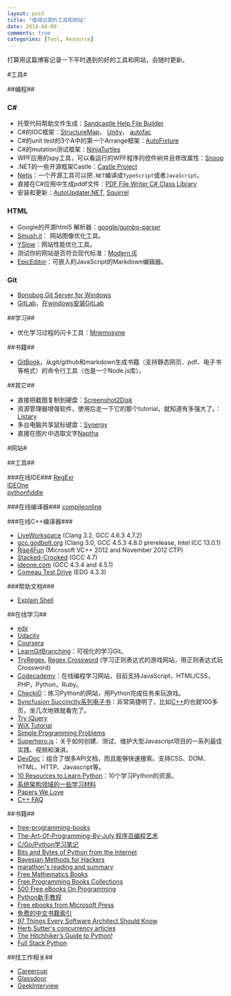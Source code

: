 ```yaml
---
layout: post
title: "值得记录的工具和网站"
date: 2014-04-09
comments: true
categories: [Tool, Resource]
---
```

打算用这篇博客记录一下平时遇到的好的工具和网站，会随时更新。

#工具#

##编程##

### C# ###
- 托管代码帮助文件生成：[Sandcastle Help File Builder](http://shfb.codeplex.com/)  
- C#的IOC框架：[StructureMap](http://docs.structuremap.net/)， [Unity](http://unity.codeplex.com/)， [autofac](http://code.google.com/p/autofac/)  
- C#的unit test的3个A中的第一个Arrange框架：[AutoFixture](https://github.com/AutoFixture)  
- C#的mutation测试框架：[NinjaTurtles](http://www.mutation-testing.net)  
- WPF应用的spy工具，可以看运行的WPF程序的控件树并且修改属性：[Snoop](http://snoopwpf.codeplex.com/)  
- .NET的一些开源框架Castle：[Castle Project](http://www.castleproject.org/)  
- [Netjs](https://github.com/praeclarum/Netjs)：一个开源工具可以把`.NET`编译成`TypeScript`或者`JavaScript`。  
- 直接在C#应用中生成pddf文件：[PDF File Writer C# Class Library](http://www.codeproject.com/Articles/570682/PDF-File-Writer-Csharp-Class-Library-Version)  
- 安装和更新：[AutoUpdater.NET](https://autoupdaterdotnet.codeplex.com/), [Squirrel](https://github.com/Squirrel/Squirrel.Windows)  

### HTML ###
- Google的开源html5 解析器：[google/gumbo-parser](https://github.com/google/gumbo-parser)  
- [Smush.it](http://developer.yahoo.com/yslow/smushit/)： 网站图像优化工具。  
- [YSlow](http://developer.yahoo.com/yslow/)：网站性能优化工具。  
- 测试你的网站是否符合现代标准：[Modern.IE](http://modern.ie/en-us)
- [EpicEditor](http://epiceditor.com/)：可嵌入的JavaScript的Markdown编辑器。


### Git ###
- [Bonobog Git Server for Windows](http://bonobogitserver.com/)  
- [GitLab](https://www.gitlab.com/)，[在windows安装GitLab](http://fresky.github.io/blog/2013/07/16/how-to-install-gitlab-in-windows-github-open-source-alternative/)

##学习##
- 优化学习过程的闪卡工具：[Mnemosyne](http://mnemosyne-proj.org/)

##书籍##
- [GitBook](http://www.gitbook.io/)，从git/github和markdown生成书籍（支持静态网页、pdf、电子书等格式）的命令行工具（也是一个Node.js库）。

##其它##
- 直接把截图复制到硬盘：[Screenshot2Disk](http://screenshot2disk.codeplex.com/)  
- 资源管理器增强软件，使用后走一下它的那个tutorial，就知道有多强大了。：[Listary](http://www.listary.com/)  
- 多台电脑共享鼠标键盘：[Synergy](http://synergy-foss.org/)
- 直接在图片中选取文字[Naptha](http://projectnaptha.com/)  

#网站#

##工具##

###在线IDE###
[RegExr](http://www.regexr.com/)  
[IDEOne](http://ideone.com/)  
[pythonfiddle](pythonfiddle.com)  

###在线编译器###
[compileonline](http://compileonline.com/)  

###在线C++编译器###

- [LiveWorkspace](http://liveworkspace.org/) (Clang 3.2, GCC 4.6.3 4.7.2)
- [gcc.godbolt.org](http://gcc.godbolt.org/) (Clang 3.0, GCC 4.5.3 4.8.0 prerelease, Intel ICC 13.0.1)
- [Rise4Fun](http://rise4fun.com/vcpp) (Microsoft VC++ 2012 and November 2012 CTP)
- [Stacked-Crooked](http://stacked-crooked.com/) (GCC 4.7)
- [ideone.com](http://ideone.com/) (GCC 4.3.4 and 4.5.1)
- [Comeau Test Drive](http://comeaucomputing.com/tryitout/) (EDG 4.3.3)  

###帮助文档###

- [Explain Shell](http://explainshell.com/)

##在线学习##
- [edx](https://www.edx.org/)
- [Udacity](https://www.udacity.com/)
- [Coursera](https://www.coursera.org/)
- [LearnGitBranching](http://pcottle.github.io/learnGitBranching/)：可视化的学习Git。  
- [TryRegex](http://tryregex.com/), [Regex Crossword](http://regexcrossword.com/) (学习正则表达式的游戏网站，用正则表达式玩Crossword)  
- [Codecademy](http://www.codecademy.com/)：在线编程学习网站，目前支持JavaScript，HTML/CSS，PHP，Python，Ruby。  
- [CheckiO](http://www.checkio.org/)：练习Python的网站，用Python完成任务来玩游戏。  
- [Syncfusion Succinctly系列电子书](http://www.syncfusion.com/resources/techportal/ebooks)：非常简捷明了，比如[C++](http://www.syncfusion.com/resources/techportal/ebooks/cplusplus)的也就100多页，坐几次地铁就看完了。  
- [Try jQuery](http://try.jquery.com/)  
- [WiX Tutorial](http://wix.tramontana.co.hu/tutorial)  
- [Simple Programming Problems](http://adriann.github.io/programming_problems.html)  
- [Superhero.js](http://superherojs.com/)：关于如何创建、测试、维护大型Javascript项目的一系列最佳实践、视频和演讲。  
- [DevDoc](http://devdocs.io/)：组合了很多API文档，而且能够快速搜索。支持CSS、DOM、HTML、HTTP、Javascript等。  
- [10 Resources to Learn Python](http://codecondo.com/10-ways-to-learn-python/)：10个学习Python的资源。    
- [系统架构领域的一些学习材料](http://www.valleytalk.org/2014/03/18/%E6%9E%97%E4%BB%95%E9%BC%8E-%E3%80%82-%E3%80%8A%E7%B3%BB%E7%BB%9F%E6%9E%B6%E6%9E%84%E9%A2%86%E5%9F%9F%E7%9A%84%E4%B8%80%E4%BA%9B%E5%AD%A6%E4%B9%A0%E6%9D%90%E6%96%99%E3%80%8B/)  
- [Papers We Love](https://github.com/papers-we-love/papers-we-love)  
- [C++ FAQ](http://isocpp.org/faq)  


##书籍##
- [free-programming-books](https://github.com/vhf/free-programming-books/blob/master/free-programming-books.md)  
- [The-Art-Of-Programming-By-July](https://github.com/julycoding/The-Art-Of-Programming-by-July),[程序员编程艺术](http://blog.csdn.net/v_JULY_v/article/details/6460494)  
- [C/Go/Python学习笔记](https://github.com/qyuhen/book)  
- [Bits and Bytes of Python from the Internet](https://github.com/kirang89/pycrumbs/blob/master/pycrumbs.md)  
- [Bayesian Methods for Hackers](https://github.com/CamDavidsonPilon/Probabilistic-Programming-and-Bayesian-Methods-for-Hackers)  
- [marathon's reading and summary](http://dirlt.com/)  
- [Free Mathematics Books](http://www.e-booksdirectory.com/mathematics.php)
- [Free Programming Books Collections ](http://www.freeprogrammingbook.com/)
- [500 Free eBooks On Programming](http://www.efytimes.com/e1/creativenews.asp?edid=119319)
- [Python新手教程](http://www.liaoxuefeng.com/wiki/001374738125095c955c1e6d8bb493182103fac9270762a000)
- [Free ebooks from Microsoft Press](http://www.microsoftvirtualacademy.com/ebooks#?fbid=X761K25-L20)  
- [免费的中文书籍索引](https://code.csdn.net/JustJavaC/free-programming-books-zh_cn)
- [97 Things Every Software Architect Should Know](http://architect.97things.oreilly.com/wiki/index.php/97_Things_Every_Software_Architect_Should_Know_-_The_Book)  
- [Herb Sutter's concurrency articles](http://herbsutter.com/2010/09/24/effective-concurrency-know-when-to-use-an-active-object-instead-of-a-mutex/)  
- [The Hitchhiker’s Guide to Python!](http://docs.python-guide.org/en/latest/)  
- [Full Stack Python](http://www.fullstackpython.com/)  

##找工作相关##
- [Careercup](http://www.careercup.com/)  
- [Glassdoor](http://www.glassdoor.com)  
- [GeekInterview](http://www.geekinterview.com/)  
